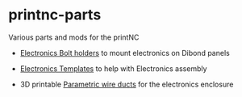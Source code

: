 # printnc-parts
Various parts and mods for the printNC

- [Electronics Bolt holders](./Electronics_Bolt_Holders) to mount electronics on Dibond panels
- [Electronics Templates](./Electronics_Templates/) to help with Electronics assembly

- 3D printable [Parametric wire ducts](./Parametric_wire_ducts) for the electronics enclosure

